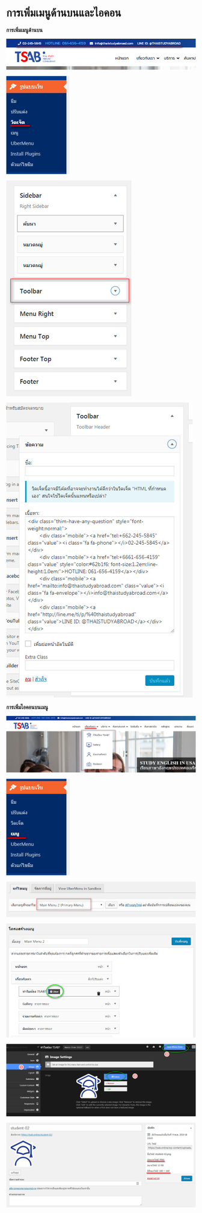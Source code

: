 # การเพิ่มเมนูด้านบนและไอคอน

**การเพิ่มเมนูด้านบน**

![](.gitbook/assets/screenshot_14-06-2019_14-11-04.jpg)

![](.gitbook/assets/screenshot_14-06-2019_15-11-02.jpg)

![](.gitbook/assets/screenshot_14-06-2019_15-12-19.jpg)

![](.gitbook/assets/screenshot_14-06-2019_15-12-49.jpg)

**การเพิ่มไอคอนบนเมนู**

![](.gitbook/assets/screenshot_14-06-2019_15-47-14.jpg)

![](.gitbook/assets/screenshot_14-06-2019_15-44-27.jpg)

![](.gitbook/assets/screenshot_14-06-2019_15-48-24.jpg)

![](.gitbook/assets/screenshot_14-06-2019_15-48-50.jpg)

![](.gitbook/assets/screenshot_14-06-2019_15-49-51.jpg)

![&#xE02;&#xE19;&#xE32;&#xE14; icon &#xE17;&#xE35;&#xE48;&#xE40;&#xE2B;&#xE21;&#xE32;&#xE30;&#xE2A;&#xE21;](.gitbook/assets/screenshot_14-06-2019_15-52-21.jpg)



